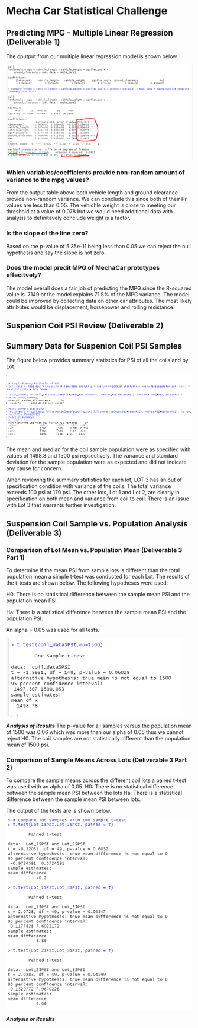 # Mecha Car Statistical Challenge
## Predicting MPG - Multiple Linear Regression (Deliverable 1)
The oputput from our multiple linear regression model is shown below.

<img src="linear_regression_model_output.png">

### Which variables/coefficients provide non-random amount of variance to the mpg values?
From  the output table above both vehicle length and ground clearance provide non-random variance.  We can conclude this since both of their Pr values are less than 0.05.  The vehichle weight is close to meeting our threshold at a value of 0.078 but we would need additional data with analysis to definitavely conclude weight is a factor.

### Is the slope of the line zero?
Based on the p-value of 5.35e-11 being less than 0.05 we can reject the null hypothesis and say the slope is not zero.

### Does the model predit MPG of MechaCar prototypes effecitvely?
The model overall does a fair job of predicting the MPG since the R-squared value is .7149 or the model explains 71.5% of the MPG variance.  The model could be improved by collecting data on other car attributes.  The most likely attributes would be displacement, horsepower and rolling resistance.

## Suspenion Coil PSI Review (Deliverable 2)
## Summary Data for Suspenion Coil PSI Samples

The figure below provides summary statistics for PSI of all the coils and by Lot.

<img src="Coil_Summary_Stats.png">

The mean and median for the coil sample population were as specified with values of 1498.8 and 1500 psi repsectively.  The variance and standard deviation for the sample population were as expected and did not indicate any cause for concern.

When reviewing the summary statistics for each lot, LOT 3 has an out of specification condition with variance of the coils.  The total variance exceeds 100 psi at 170 psi.  The other lots, Lot 1 and Lot 2, are clearly in specification on both mean and variance from coil to coil.  There is an issue with Lot 3 that warrants further investigation.

## Suspension Coil Sample vs. Population Analysis (Deliverable 3)


### Comparison of Lot Mean vs. Population Mean (Deliverable 3 Part 1)
To determine if the mean PSI from sample lots is different than the total population mean a simple t-test was conducted for each Lot.  The results of the t-tests are shown below.
The following hypotheses were used:

H0: There is no statistical difference between the sample mean PSI and the population mean PSI.

Ha: There is a statistical difference between the sample mean PSI and the population PSI.  

An alpha = 0.05 was used for all tests.

<img src="Sample_mean_to_Population.png">

***Analysis of Results***
The p-value for all samples versus the population mean of 1500 was 0.06 which was more than our alpha of 0.05 thus we cannot reject H0.  The coil samples are not statistically different than the population mean of 1500 psi. 


### Comparison of Sample Means Across Lots (Deliverable 3 Part 2)
To compare the sample means across the different coil lots a paired t-test was used with an alpha of 0.05.
H0: There is no statistical difference between the sample mean PSI between the lots
Ha: There is a statistical difference between the sample mean PSI between lots.

The output of the tests are is shown below.

<img src="Lot_Paired_Ttest.png" >

***Analysis or Results***
